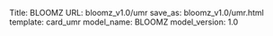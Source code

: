 Title: BLOOMZ
URL: bloomz_v1.0/umr
save_as: bloomz_v1.0/umr.html
template: card_umr
model_name: BLOOMZ
model_version: 1.0


